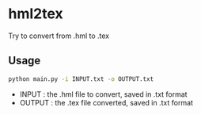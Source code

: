 # hml2tex
Try to convert from .hml to .tex

## Usage
```bash
python main.py -i INPUT.txt -o OUTPUT.txt
```
* INPUT : the .hml file to convert, saved in .txt format
* OUTPUT : the .tex file converted, saved in .txt format
